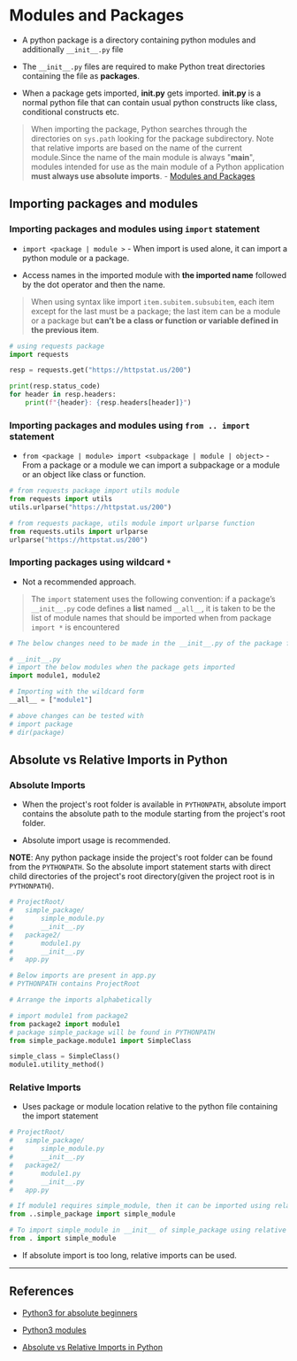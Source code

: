 # Modules and Packages

* A python package is a directory containing python modules and additionally `__init__.py` file

* The `__init__.py` files are required to make Python treat directories containing the file as **packages**.

* When a package gets imported, **__init__.py** gets imported. **__init__.py** is a normal python file that can contain usual python constructs like class, conditional constructs etc.

> When importing the package, Python searches through the directories on `sys.path` looking for the package subdirectory.
> Note that relative imports are based on the name of the current module.Since the name of the main module is always "__main__", modules intended for use as the main module of a Python application **must always use absolute imports**. - [Modules and Packages](https://docs.python.org/3/tutorial/modules.html)

## Importing packages and modules

### Importing packages and modules using `import` statement

* `import <package | module >` - When import is used alone, it can import a python module or a package.

* Access names in the imported module with **the imported name** followed by the dot operator and then the name.

> When using syntax like import `item.subitem.subsubitem`, each item except for the last must be a package; the last item can be a module or a package but **can’t be a class or function or variable defined in the previous item**.

```Python
# using requests package
import requests

resp = requests.get("https://httpstat.us/200")

print(resp.status_code)
for header in resp.headers:
    print(f"{header}: {resp.headers[header]}")
```

### Importing packages and modules using `from .. import` statement

* `from <package | module> import <subpackage | module | object>` - From a package or a module we can import a subpackage or a module or an object like class or function.

```Python
# from requests package import utils module
from requests import utils
utils.urlparse("https://httpstat.us/200")

# from requests package, utils module import urlparse function
from requests.utils import urlparse
urlparse("https://httpstat.us/200")
```

### Importing packages using wildcard `*`

* Not a recommended approach.

> The `import` statement uses the following convention: if a package’s `__init__.py` code defines a **list** named `__all__`, it is taken to be the list of module names that should be imported when from package `import *` is encountered

```Python
# The below changes need to be made in the __init__.py of the package for importing all modules or importing everything inside a module.

# __init__.py
# import the below modules when the package gets imported
import module1, module2

# Importing with the wildcard form
__all__ = ["module1"]

# above changes can be tested with
# import package
# dir(package)
```

## Absolute vs Relative Imports in Python

### Absolute Imports

* When the project's root folder is available in `PYTHONPATH`, absolute import contains the absolute path to the module starting from the project's root folder.

* Absolute import usage is recommended.

**NOTE**: Any python package inside the project's root folder can be found from the `PYTHONPATH`. So the absolute import statement starts with direct child directories of the project's root directory(given the project root is in `PYTHONPATH`).

```Python
# ProjectRoot/
#   simple_package/
#       simple_module.py
#       __init__.py
#   package2/
#       module1.py
#       __init__.py
#   app.py

# Below imports are present in app.py
# PYTHONPATH contains ProjectRoot

# Arrange the imports alphabetically

# import module1 from package2
from package2 import module1
# package simple_package will be found in PYTHONPATH
from simple_package.module1 import SimpleClass

simple_class = SimpleClass()
module1.utility_method()
```

### Relative Imports

* Uses package or module location relative to the python file containing the import statement

```Python
# ProjectRoot/
#   simple_package/
#       simple_module.py
#       __init__.py
#   package2/
#       module1.py
#       __init__.py
#   app.py

# If module1 requires simple_module, then it can be imported using relative imports
from ..simple_package import simple_module

# To import simple_module in __init__ of simple_package using relative imports
from . import simple_module

```

* If absolute import is too long, relative imports can be used.

---

## References

* [Python3 for absolute beginners](https://www.amazon.in/Python-Absolute-Beginners-Tim-Hall/dp/1430216328)

* [Python3 modules](https://docs.python.org/3/tutorial/modules.html)

* [Absolute vs Relative Imports in Python](https://realpython.com/absolute-vs-relative-python-imports/)
